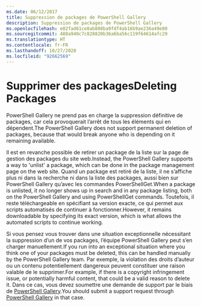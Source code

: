 ```yaml
---
ms.date: 06/12/2017
title: Suppression de packages de PowerShell Gallery
description: Suppression de packages de PowerShell Gallery
ms.openlocfilehash: e02fad61ce8ab808ba9fdf4ab16b9ae236a49e80
ms.sourcegitcommit: 488a940c7c828820b36a6ba56c119f64614afc29
ms.translationtype: HT
ms.contentlocale: fr-FR
ms.lasthandoff: 10/27/2020
ms.locfileid: "92662569"
---
```

# <a name="deleting-packages"></a><span data-ttu-id="9a138-103">Supprimer des packages</span><span class="sxs-lookup"><span data-stu-id="9a138-103">Deleting Packages</span></span>

<span data-ttu-id="9a138-104">PowerShell Gallery ne prend pas en charge la suppression définitive de packages, car cela provoquerait l’arrêt de tous les éléments qui en dépendent.</span><span class="sxs-lookup"><span data-stu-id="9a138-104">The PowerShell Gallery does not support permanent deletion of packages, because that would break anyone who is depending on it remaining available.</span></span>

<span data-ttu-id="9a138-105">Il est en revanche possible de retirer un package de la liste sur la page de gestion des packages du site web.</span><span class="sxs-lookup"><span data-stu-id="9a138-105">Instead, the PowerShell Gallery supports a way to 'unlist' a package, which can be done in the package management page on the web site.</span></span> <span data-ttu-id="9a138-106">Quand un package est retiré de la liste, il ne s’affiche plus ni dans la recherche ni dans la liste des packages, aussi bien sur PowerShell Gallery qu’avec les commandes PowerShellGet.</span><span class="sxs-lookup"><span data-stu-id="9a138-106">When a package is unlisted, it no longer shows up in search and in any package listing, both on the PowerShell Gallery and using PowerShellGet commands.</span></span>
<span data-ttu-id="9a138-107">Toutefois, il reste téléchargeable en spécifiant sa version exacte, ce qui permet aux scripts automatisés de continuer à fonctionner.</span><span class="sxs-lookup"><span data-stu-id="9a138-107">However, it remains downloadable by specifying its exact version, which is what allows the automated scripts to continue working.</span></span>

<span data-ttu-id="9a138-108">Si vous pensez vous trouver dans une situation exceptionnelle nécessitant la suppression d’un de vos packages, l’équipe PowerShell Gallery peut s’en charger manuellement.</span><span class="sxs-lookup"><span data-stu-id="9a138-108">If you run into an exceptional situation where you think one of your packages must be deleted, this can be handled manually by the PowerShell Gallery team.</span></span> <span data-ttu-id="9a138-109">Par exemple, la violation des droits d’auteur ou un contenu potentiellement dangereux peuvent constituer une raison valable de le supprimer.</span><span class="sxs-lookup"><span data-stu-id="9a138-109">For example, if there is a copyright infringement issue, or potentially harmful content, that could be a valid reason to delete it.</span></span> <span data-ttu-id="9a138-110">Dans ce cas, vous devez soumettre une demande de support par le biais de [PowerShell Gallery](https://www.PowerShellGallery.com).</span><span class="sxs-lookup"><span data-stu-id="9a138-110">You should submit a support request through [PowerShell Gallery](https://www.PowerShellGallery.com) in that case.</span></span>
